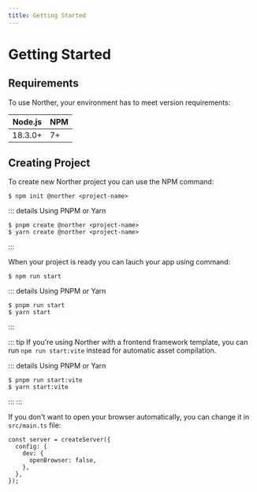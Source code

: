 ```yaml
---
title: Getting Started
---
```


# Getting Started

## Requirements

To use Norther, your environment has to meet version requirements:

| Node.js       | NPM          |
| ------------- | ------------ |
| 18.3.0+       | 7+           |

## Creating Project

To create new Norther project you can use the NPM command:

```shell
$ npm init @norther <project-name>
```

::: details Using PNPM or Yarn
```shell
$ pnpm create @norther <project-name>
$ yarn create @norther <project-name>
```
:::

When your project is ready you can lauch your app using command:

```shell
$ npm run start
```

::: details Using PNPM or Yarn
```shell
$ pnpm run start
$ yarn start
```
:::

::: tip
If you're using Norther with a frontend framework template, you can run `npm run start:vite` instead for automatic asset compilation.

::: details Using PNPM or Yarn
```shell
$ pnpm run start:vite
$ yarn start:vite
```
:::
:::

If you don't want to open your browser automatically, you can change it in `src/main.ts` file:

```ts{4}
const server = createServer({
  config: {
    dev: {
      openBrowser: false,
    },
  },
});
```
